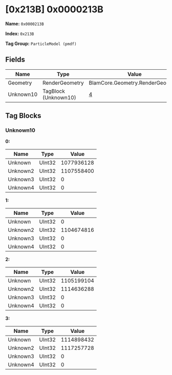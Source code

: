 # [0x213B] 0x0000213B

**Name:** ```0x0000213B```

**Index:** ```0x213B```

**Tag Group:** ```ParticleModel (pmdf)```

## Fields

Name	| Type	| Value
---	|---	|---	|
Geometry	|RenderGeometry	|BlamCore.Geometry.RenderGeometry
Unknown10	|TagBlock (Unknown10)	|[4](#unknown10)


## Tag Blocks

### Unknown10

**0:**

Name	| Type	| Value
---	|---	|---	|
Unknown	|UInt32	|1077936128
Unknown2	|UInt32	|1107558400
Unknown3	|UInt32	|0
Unknown4	|UInt32	|0


**1:**

Name	| Type	| Value
---	|---	|---	|
Unknown	|UInt32	|0
Unknown2	|UInt32	|1104674816
Unknown3	|UInt32	|0
Unknown4	|UInt32	|0


**2:**

Name	| Type	| Value
---	|---	|---	|
Unknown	|UInt32	|1105199104
Unknown2	|UInt32	|1114636288
Unknown3	|UInt32	|0
Unknown4	|UInt32	|0


**3:**

Name	| Type	| Value
---	|---	|---	|
Unknown	|UInt32	|1114898432
Unknown2	|UInt32	|1117257728
Unknown3	|UInt32	|0
Unknown4	|UInt32	|0


